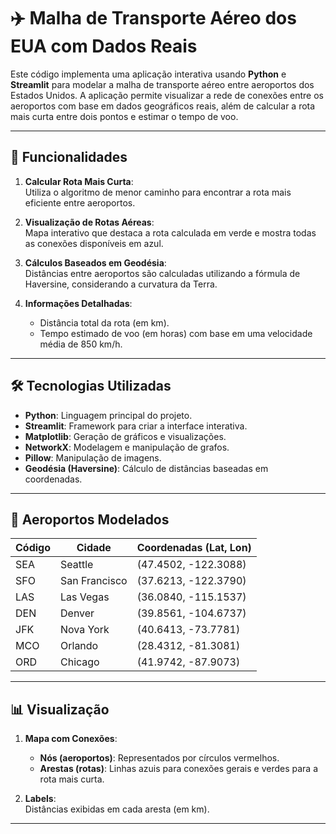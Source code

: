# ✈️ **Malha de Transporte Aéreo dos EUA com Dados Reais**  

Este código implementa uma aplicação interativa usando **Python** e **Streamlit** para modelar a malha de transporte aéreo entre aeroportos dos Estados Unidos. A aplicação permite visualizar a rede de conexões entre os aeroportos com base em dados geográficos reais, além de calcular a rota mais curta entre dois pontos e estimar o tempo de voo.  

---

## 🚀 Funcionalidades

1. **Calcular Rota Mais Curta**:  
   Utiliza o algoritmo de menor caminho para encontrar a rota mais eficiente entre aeroportos.

2. **Visualização de Rotas Aéreas**:  
   Mapa interativo que destaca a rota calculada em verde e mostra todas as conexões disponíveis em azul.

3. **Cálculos Baseados em Geodésia**:  
   Distâncias entre aeroportos são calculadas utilizando a fórmula de Haversine, considerando a curvatura da Terra.

4. **Informações Detalhadas**:  
   - Distância total da rota (em km).  
   - Tempo estimado de voo (em horas) com base em uma velocidade média de 850 km/h.

---

## 🛠️ Tecnologias Utilizadas

- **Python**: Linguagem principal do projeto.
- **Streamlit**: Framework para criar a interface interativa.
- **Matplotlib**: Geração de gráficos e visualizações.
- **NetworkX**: Modelagem e manipulação de grafos.
- **Pillow**: Manipulação de imagens.
- **Geodésia (Haversine)**: Cálculo de distâncias baseadas em coordenadas.

---

## 📍 Aeroportos Modelados

| Código | Cidade                  | Coordenadas (Lat, Lon)      |
|--------|-------------------------|-----------------------------|
| SEA    | Seattle                | (47.4502, -122.3088)       |
| SFO    | San Francisco          | (37.6213, -122.3790)       |
| LAS    | Las Vegas              | (36.0840, -115.1537)       |
| DEN    | Denver                 | (39.8561, -104.6737)       |
| JFK    | Nova York              | (40.6413, -73.7781)        |
| MCO    | Orlando                | (28.4312, -81.3081)        |
| ORD    | Chicago                | (41.9742, -87.9073)        |

---

## 📊 Visualização

1. **Mapa com Conexões**:  
   - **Nós (aeroportos)**: Representados por círculos vermelhos.  
   - **Arestas (rotas)**: Linhas azuis para conexões gerais e verdes para a rota mais curta.

2. **Labels**:  
   Distâncias exibidas em cada aresta (em km).  

---

